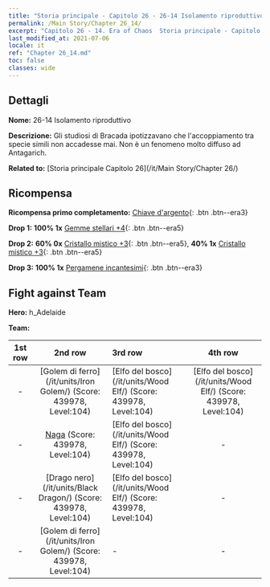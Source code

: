```yaml
---
title: "Storia principale - Capitolo 26 - 26-14 Isolamento riproduttivo"
permalink: /Main Story/Chapter 26_14/
excerpt: "Capitolo 26 - 14. Era of Chaos  Storia principale - Capitolo 26_14. 26-14 Isolamento riproduttivo"
last_modified_at: 2021-07-06
locale: it
ref: "Chapter 26_14.md"
toc: false
classes: wide
---
```


## Dettagli

 **Nome:** 26-14 Isolamento riproduttivo

 **Descrizione:** Gli studiosi di Bracada ipotizzavano che l'accoppiamento tra specie simili non accadesse mai. Non è un fenomeno molto diffuso ad Antagarich.

 **Related to:** [Storia principale Capitolo 26](/it/Main Story/Chapter 26/)

## Ricompensa

 **Ricompensa primo completamento:** [Chiave d'argento](/ItemsIT/con_693/){: .btn .btn--era3}

 **Drop 1:** **100% 1x** [Gemme stellari +4](/ItemsIT/mat_93/){: .btn .btn--era5}

 **Drop 2:** **60% 0x** [Cristallo mistico +3](/ItemsIT/mat_87/){: .btn .btn--era5}, **40% 1x** [Cristallo mistico +3](/ItemsIT/mat_87/){: .btn .btn--era5}

 **Drop 3:** **100% 1x** [Pergamene incantesimi](/ItemsIT/con_694/){: .btn .btn--era3}


## Fight against Team
 **Hero:** h_Adelaide

 **Team:**


  | 1st row | 2nd row | 3rd row | 4th row |
  |:----:|:----:|:----|:----:|
  | - | [Golem di ferro](/it/units/Iron Golem/) (Score: 439978, Level:104)  | [Elfo del bosco](/it/units/Wood Elf/) (Score: 439978, Level:104)  | [Elfo del bosco](/it/units/Wood Elf/) (Score: 439978, Level:104)  |
  | - | [Naga](/it/units/Naga/) (Score: 439978, Level:104)  | [Elfo del bosco](/it/units/Wood Elf/) (Score: 439978, Level:104)  | - |
  | - | [Drago nero](/it/units/Black Dragon/) (Score: 439978, Level:104)  | [Elfo del bosco](/it/units/Wood Elf/) (Score: 439978, Level:104)  | - |
  | - | [Golem di ferro](/it/units/Iron Golem/) (Score: 439978, Level:104)  | - | - |


